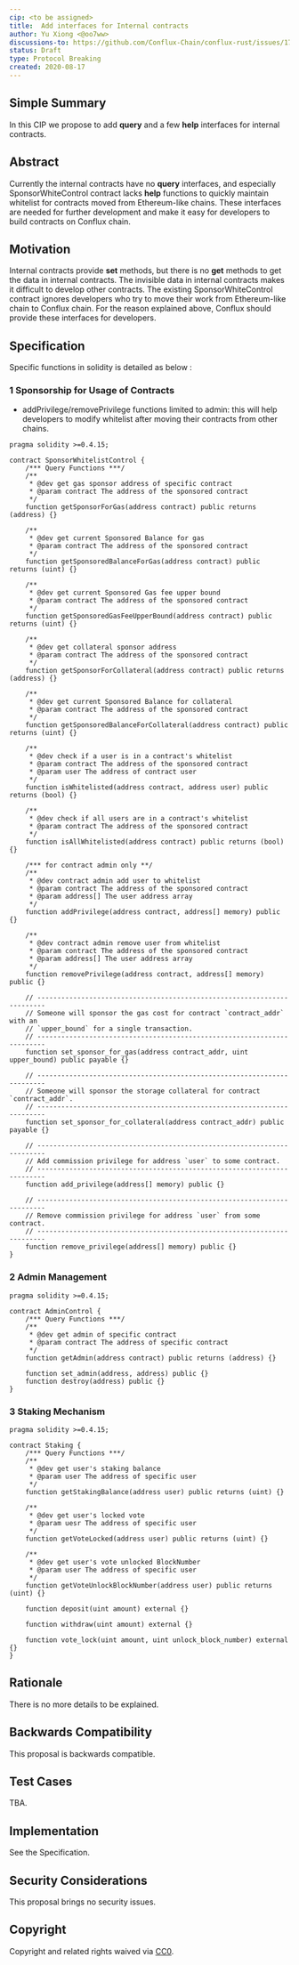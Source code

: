 ```yaml
---
cip: <to be assigned>
title:  Add interfaces for Internal contracts 
author: Yu Xiong <@oo7ww> 
discussions-to: https://github.com/Conflux-Chain/conflux-rust/issues/1784
status: Draft
type: Protocol Breaking
created: 2020-08-17
---
```


<!--You can leave these HTML comments in your merged CIP and delete the visible duplicate text guides, they will not appear and may be helpful to refer to if you edit it again. This is the suggested template for new CIPs. Note that a CIP number will be assigned by an editor. When opening a pull request to submit your CIP, please use an abbreviated title in the filename, `CIP-draft_title_abbrev.md`. The title should be 44 characters or less.-->

## Simple Summary
<!--"If you can't explain it simply, you don't understand it well enough." Provide a simplified and layman-accessible explanation of the CIP.-->
In this CIP we propose to add **query** and a few **help** interfaces for internal contracts. 

## Abstract
<!--A short (~200 word) description of the technical issue being addressed.-->
Currently the internal contracts have no **query** interfaces, and especially SponsorWhiteControl contract lacks **help** functions to quickly maintain whitelist for contracts moved from Ethereum-like chains.  These interfaces are needed for further development and make it easy for developers to build contracts on Conflux chain.

## Motivation
<!--The motivation is critical for CIPs that want to change the Conflux protocol. It should clearly explain why the existing protocol specification is inadequate to address the problem that the CIP solves. CIP submissions without sufficient motivation may be rejected outright.-->
Internal contracts provide **set** methods, but there is no **get** methods to get the data in internal contracts. The invisible data in internal contracts makes it difficult to develop other contracts. The existing SponsorWhiteControl contract ignores developers who try to move their work from Ethereum-like chain to Conflux chain. For the reason explained above, Conflux should provide these interfaces for developers. 

## Specification
<!--The technical specification should describe the syntax and semantics of any new feature. The specification should be detailed enough to allow competing, interoperable implementations for any of the current Conflux platforms ([conflux-rust](https://github.com/Conflux-Chain/conflux-rust)).-->

Specific functions in solidity is detailed as below :

### 1 Sponsorship for Usage of Contracts

* addPrivilege/removePrivilege functions limited to admin: this will help developers to modify whitelist after moving their contracts from other chains.

```solidity
pragma solidity >=0.4.15;

contract SponsorWhitelistControl {
    /*** Query Functions ***/
    /**
     * @dev get gas sponsor address of specific contract
     * @param contract The address of the sponsored contract
     */
    function getSponsorForGas(address contract) public returns (address) {}
  	
    /**
     * @dev get current Sponsored Balance for gas
     * @param contract The address of the sponsored contract
     */
    function getSponsoredBalanceForGas(address contract) public returns (uint) {}
  	
    /**
     * @dev get current Sponsored Gas fee upper bound
     * @param contract The address of the sponsored contract
     */
    function getSponsoredGasFeeUpperBound(address contract) public returns (uint) {}
		 
    /**
     * @dev get collateral sponsor address
     * @param contract The address of the sponsored contract
     */
    function getSponsorForCollateral(address contract) public returns (address) {}
		
    /**
     * @dev get current Sponsored Balance for collateral
     * @param contract The address of the sponsored contract
     */
    function getSponsoredBalanceForCollateral(address contract) public returns (uint) {}
    
    /**
     * @dev check if a user is in a contract's whitelist
     * @param contract The address of the sponsored contract
     * @param user The address of contract user
     */
    function isWhitelisted(address contract, address user) public returns (bool) {}
		
    /**
     * @dev check if all users are in a contract's whitelist 
     * @param contract The address of the sponsored contract
     */
    function isAllWhitelisted(address contract) public returns (bool) {}

    /*** for contract admin only **/
    /**
     * @dev contract admin add user to whitelist 
     * @param contract The address of the sponsored contract
     * @param address[] The user address array
     */
    function addPrivilege(address contract, address[] memory) public {}
		
    /**
     * @dev contract admin remove user from whitelist 
     * @param contract The address of the sponsored contract
     * @param address[] The user address array
     */
    function removePrivilege(address contract, address[] memory) public {}

    // ------------------------------------------------------------------------
    // Someone will sponsor the gas cost for contract `contract_addr` with an
    // `upper_bound` for a single transaction.
    // ------------------------------------------------------------------------
    function set_sponsor_for_gas(address contract_addr, uint upper_bound) public payable {}

    // ------------------------------------------------------------------------
    // Someone will sponsor the storage collateral for contract `contract_addr`.
    // ------------------------------------------------------------------------
    function set_sponsor_for_collateral(address contract_addr) public payable {}

    // ------------------------------------------------------------------------
    // Add commission privilege for address `user` to some contract.
    // ------------------------------------------------------------------------
    function add_privilege(address[] memory) public {}

    // ------------------------------------------------------------------------
    // Remove commission privilege for address `user` from some contract.
    // ------------------------------------------------------------------------
    function remove_privilege(address[] memory) public {}
}
```
### 2 Admin Management
```solidity
pragma solidity >=0.4.15;

contract AdminControl {
    /*** Query Functions ***/
    /**
     * @dev get admin of specific contract 
     * @param contract The address of specific contract
     */
    function getAdmin(address contract) public returns (address) {}

    function set_admin(address, address) public {}
    function destroy(address) public {}
}
```
### 3 Staking Mechanism
```solidity
pragma solidity >=0.4.15;

contract Staking {
    /*** Query Functions ***/
    /**
     * @dev get user's staking balance 
     * @param user The address of specific user
     */
    function getStakingBalance(address user) public returns (uint) {}
		
    /**
     * @dev get user's locked vote
     * @param uesr The address of specific user
     */
    function getVoteLocked(address user) public returns (uint) {}
		
    /**
     * @dev get user's vote unlocked BlockNumber 
     * @param user The address of specific user
     */
    function getVoteUnlockBlockNumber(address user) public returns (uint) {}
  
    function deposit(uint amount) external {}

    function withdraw(uint amount) external {}

    function vote_lock(uint amount, uint unlock_block_number) external {}
}
```

## Rationale
<!--The rationale fleshes out the specification by describing what motivated the design and why particular design decisions were made. It should describe alternate designs that were considered and related work, e.g. how the feature is supported in other languages. The rationale may also provide evidence of consensus within the community, and should discuss important objections or concerns raised during discussion.-->

There is no more details to be explained.


## Backwards Compatibility
<!--All CIPs that introduce backwards incompatibilities must include a section describing these incompatibilities and their severity. The CIP must explain how the author proposes to deal with these incompatibilities. CIP submissions without a sufficient backwards compatibility treatise may be rejected outright.-->

This proposal is backwards compatible.

## Test Cases
<!--Test cases for an implementation are mandatory for CIPs that are affecting consensus changes. Other CIPs can choose to include links to test cases if applicable.-->

TBA.

## Implementation
<!--The implementations must be completed before any CIP is given status "Final", but it need not be completed before the CIP is accepted. While there is merit to the approach of reaching consensus on the specification and rationale before writing code, the principle of "rough consensus and running code" is still useful when it comes to resolving many discussions of API details.-->

See the Specification.

## Security Considerations
<!--All CIPs must contain a section that discusses the security implications/considerations relevant to the proposed change. Include information that might be important for security discussions, surfaces risks and can be used throughout the life cycle of the proposal. E.g. include security-relevant design decisions, concerns, important discussions, implementation-specific guidance and pitfalls, an outline of threats and risks and how they are being addressed. CIP submissions missing the "Security Considerations" section will be rejected. a CIP cannot proceed to status "Final" without a Security Considerations discussion deemed sufficient by the reviewers.-->

This proposal brings no security issues. 

## Copyright
Copyright and related rights waived via [CC0](https://creativecommons.org/publicdomain/zero/1.0/).
